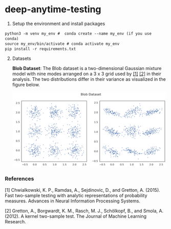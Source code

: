 # deep-anytime-testing

1. Setup the environment and install packages
```
python3 -m venv my_env #  conda create --name my_env (if you use conda)
source my_env/bin/activate # conda activate my_env
pip install -r requirements.txt
```

2. Datasets
   
   **Blob Dataset**: The Blob dataset is a two-dimensional Gaussian mixture model with nine modes arranged on a 3 x 3 grid used by [[1]](#1) [[2]](#2) in their analysis.  The two distributions differ in their variance as visualized in the figure below.

    ![Blob Data](figures/blob_data.png)

   

### References
<a id="1">[1]</a>  Chwialkowski, K. P., Ramdas, A., Sejdinovic, D., and Gretton, A. (2015). Fast two-sample testing with
analytic representations of probability measures. Advances in Neural Information Processing Systems.

<a id="2">[2]</a>  Gretton, A., Borgwardt, K. M., Rasch, M. J., Schölkopf, B., and Smola, A. (2012). A kernel two-sample test.
The Journal of Machine Learning Research.
